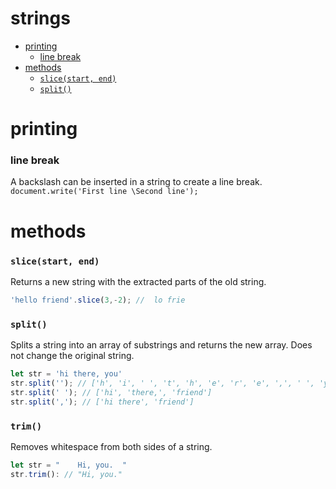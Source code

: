 # strings

<!-- TOC -->
- [printing](#printing)
  - [line break](#line-break)
- [methods](#methods)
  - [`slice(start, end)`](#slicestart-end)
  - [`split()`](#split)

<!-- TOC END -->

# printing

### line break
A backslash can be inserted in a string to create a line break.
`document.write('First line \Second line');`

# methods

### `slice(start, end)`
Returns a new string with the extracted parts of the old string.
```JavaScript
'hello friend'.slice(3,-2); //  lo frie
```

### `split()`
Splits a string into an array of substrings and returns the new array. Does not change the original string.

```javascript
let str = 'hi there, you'
str.split(''); // ['h', 'i', ' ', 't', 'h', 'e', 'r', 'e', ',', ' ', 'y', 'o', 'u']
str.split(' '); // ['hi', 'there,', 'friend']
str.split(','); // ['hi there', 'friend']
```

### `trim()`
Removes whitespace from both sides of a string.
```JavaScript
let str = "    Hi, you.  "
str.trim(): // "Hi, you."
```
